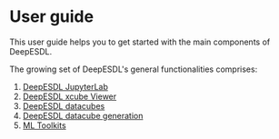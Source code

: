 # User guide

This user guide helps you to get started with the main components of 
DeepESDL.

The growing set of DeepESDL's general functionalities comprises:  

1. [DeepESDL JupyterLab](jupyterlab/index.md)    
2. [DeepESDL xcube Viewer](xcube-viewer.md)    
3. [DeepESDL datacubes](datacubes.md)    
4. [DeepESDL datacube generation](datacube-generation.md)   
5. [ML Toolkits](ml-toolkits.md)   









